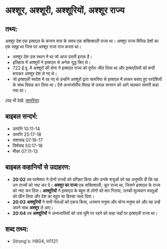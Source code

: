 # अश्शूर, अश्शूरी, अश्शूरियों, अश्शूर राज्य #

## तथ्य: ##

अश्शूर देश एक इस्राएल के कनान वास के समय एक शक्तिशाली राज्य था। अश्शूर राज्य विभिन्न देशों का एक समूह था जिस पर अश्शूर राजा राज करता था।

* अश्शूर देश उस स्थान में था जो आज उत्तरी इराक है।
* इतिहास में अश्शूरों ने इस्राएल से अनेक युद्ध किए थे।
* 722 ई.पू. में अश्शूरों की सेना ने इस्राएल राज्य को पूर्णतः जीत लिया था और इस्राएलियों को बन्दी बनाकर अश्शूर देश ले गए थे।
* जो इस्राएली स्वदेश में रह गए थे उन्होंने अश्शूरों द्वारा सामरिया से इस्राएल में लाकर बसाए हुए परदेशियों के साथ विवाह कर लिया था। ऐसे अन्तर्जातीय विवाह से उत्पन्न सन्तान को आगे चलकर सामरी कहा गया था।

(यह भी देखें: [सामरिया](../samaria.md))

## बाइबल सन्दर्भ: ##

* उत्पत्ति 10:11-14
* उत्पत्ति 25:17-18
* यशायाह 07:16-17
* यिर्मयाह 50:17-18
* मीका 07:11-13

## बाइबल कहानियों से उदाहरण: ##

* __20:02__ तब परमेश्वर ने दोनों राज्यों को दण्डित किया और उनके शत्रुओं को यह अनुमति दी कि वह उन राज्यों को नष्ट कर दे। __अश्शूर का राज्य__ एक शक्तिशाली, क्रूर राज्य था, जिसने इस्राएल के राज्य को नष्ट कर दिया। __अश्शूरियों__ ने इस्राएल के बहुत से लोगों को मार गिराया, उनकी मूल्यवान वस्तुओं को छीन लिया और देश का बहुत सा हिस्सा जला दिया।
* __20:03__ __अश्शूरियों__ ने सभी नेताओं को एकत्र किया, धनवान मनुष्य और योग्य मनुष्य को और वह उन्हें अपने साथ __अश्शूर__ ले आए।
* __20:04__ तब __अश्शूरियों__ ने अन्यजातियों को उस भूमि पर रहने को कहा जहाँ पर इस्राएली राज्य था।

## शब्द तथ्य: ##

* Strong's: H804, H1121
